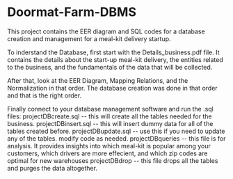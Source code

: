 # Doormat-Farm-DBMS
This project contains the EER diagram and SQL codes for a database creation and management for a meal-kit delivery startup. 

To inderstand the Database, first start with the Details_business.pdf file. It contains the details about the start-up meal-kit delivery, the entities related to the business, and the fundamentals of the data that will be collected. 

After that, look at the EER Diagram, Mapping Relations, and the Normalization in that order. The database creation was done in that order and that is the right order. 

Finally connect to your database management software and run the .sql files:
projectDBcreate.sql -- this will create all the tables needed for the business.
projectDBinsert.sql -- this will insert dummy data for all of the tables created before.
projectDBupdate.sql -- use this if you need to update any of the tables. modify code as needed.
projectDBqueries -- this file is for analysis. It provides insights into which meal-kit is popular among your customers, which drivers are more effecient, and which zip codes are optimal for new warehouses
projectDBdrop -- this file drops all the tables and purges the data altogether.
